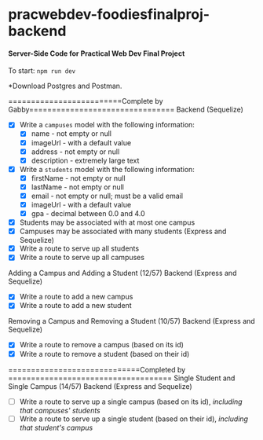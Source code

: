 # pracwebdev-foodiesfinalproj-backend

#### Server-Side Code for Practical Web Dev Final Project

To start:
`npm run dev`

*Download Postgres and Postman.

=========================Complete by Gabby================================
Backend (Sequelize)
- [x] Write a `campuses` model with the following information:
  - [x] name - not empty or null
  - [x] imageUrl - with a default value
  - [x] address - not empty or null
  - [x] description - extremely large text
- [x] Write a `students` model with the following information:
  - [x] firstName - not empty or null
  - [x] lastName - not empty or null
  - [x] email - not empty or null; must be a valid email
  - [x] imageUrl - with a default value
  - [x] gpa - decimal between 0.0 and 4.0
- [x] Students may be associated with at most one campus
- [x] Campuses may be associated with many students
(Express and Sequelize)
- [x] Write a route to serve up all students
- [x] Write a route to serve up all campuses

Adding a Campus and Adding a Student (12/57)
Backend (Express and Sequelize)
- [x] Write a route to add a new campus
- [x] Write a route to add a new student

Removing a Campus and Removing a Student (10/57)
Backend (Express and Sequelize)
- [x] Write a route to remove a campus (based on its id)
- [x] Write a route to remove a student (based on their id)

=============================Completed by <name>====================================
Single Student and Single Campus (14/57)
Backend (Express and Sequelize)
- [ ] Write a route to serve up a single campus (based on its id), _including that campuses' students_
- [ ] Write a route to serve up a single student (based on their id), _including that student's campus_
